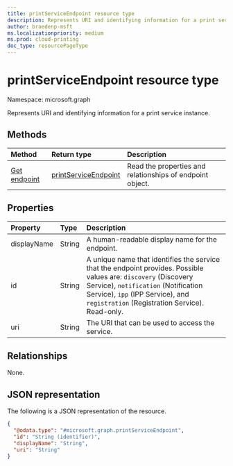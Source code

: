 ```yaml
---
title: printServiceEndpoint resource type
description: Represents URI and identifying information for a print service instance.
author: braedenp-msft
ms.localizationpriority: medium
ms.prod: cloud-printing
doc_type: resourcePageType
---
```


# printServiceEndpoint resource type

Namespace: microsoft.graph

Represents URI and identifying information for a print service instance.

## Methods
|Method|Return type|Description|
|:---|:---|:---|
| [Get endpoint](../api/printserviceendpoint-get.md) | [printServiceEndpoint](printserviceendpoint.md) | Read the properties and relationships of endpoint object. |

## Properties
|Property|Type|Description|
|:---|:---|:---|
|displayName|String|A human-readable display name for the endpoint.|
|id|String|A unique name that identifies the service that the endpoint provides. Possible values are: `discovery` (Discovery Service), `notification` (Notification Service), `ipp` (IPP Service), and `registration` (Registration Service). Read-only.|
|uri|String|The URI that can be used to access the service.|


## Relationships
None.

## JSON representation
The following is a JSON representation of the resource.
<!-- {
  "blockType": "resource",
  "keyProperty": "id",
  "@odata.type": "microsoft.graph.printServiceEndpoint",
  "openType": false
}
-->
``` json
{
  "@odata.type": "#microsoft.graph.printServiceEndpoint",
  "id": "String (identifier)",
  "displayName": "String",
  "uri": "String"
}
```

